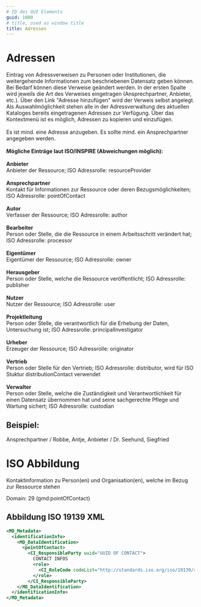```yaml
---
# ID des GUI Elements
guid: 1000
# title, used as window title
title: Adressen
---
```


# Adressen

Eintrag von Adressverweisen zu Personen oder Institutionen, die weitergehende Informationen zum beschriebenen Datensatz geben können. Bei Bedarf können diese Verweise geändert werden. In der ersten Spalte wird jeweils die Art des Verweises eingetragen (Ansprechpartner, Anbieter, etc.). Über den Link "Adresse hinzufügen" wird der Verweis selbst angelegt. Als Auswahlmöglichkeit stehen alle in der Adressverwaltung des aktuellen Kataloges bereits eingetragenen Adressen zur Verfügung. Über das Kontextmenü ist es möglich, Adressen zu kopieren und einzufügen.<br><br>Es ist mind. eine Adresse anzugeben. Es sollte mind. ein Ansprechpartner angegeben werden.<br><br><b>Mögliche Einträge laut ISO/INSPIRE (Abweichungen möglich):</b><br><br><b>Anbieter</b><br>Anbieter der Ressource; ISO Adressrolle: resourceProvider<br><br><b>Ansprechpartner</b><br>Kontakt für Informationen zur Ressource oder deren Bezugsmöglichkeiten; ISO Adressrolle: pointOfContact<br><br><b>Autor</b><br>Verfasser der Ressource; ISO Adressrolle: author<br><br><b>Bearbeiter</b><br>Person oder Stelle, die die Ressource in einem Arbeitsschritt verändert hat; ISO Adressrolle: processor<br><br><b>Eigentümer</b><br>Eigentümer der Ressource; ISO Adressrolle: owner<br><br><b>Herausgeber</b><br>Person oder Stelle, welche die Ressource veröffentlicht; ISO Adressrolle: publisher<br><br><b>Nutzer</b><br>Nutzer der Ressource; ISO Adressrolle: user<br><br><b>Projektleitung</b><br>Person oder Stelle, die verantwortlich für die Erhebung der Daten, Untersuchung ist; ISO Adressrolle: principalInvestigator<br><br><b>Urheber</b><br>Erzeuger der Ressource; ISO Adressrolle: originator<br><br><b>Vertrieb</b><br>Person oder Stelle für den Vertrieb; ISO Adressrolle: distributor, wird für ISO Stuktur distributionContact verwendet<br><br><b>Verwalter</b><br>Person oder Stelle, welche die Zuständigkeit und Verantwortlichkeit für einen Datensatz übernommen hat und seine sachgerechte Pflege und Wartung sichert; ISO Adressrolle: custodian

## Beispiel:

Ansprechpartner / Robbe, Antje, Anbieter / Dr. Seehund, Siegfried

# ISO Abbildung

Kontaktinformation zu Person(en) und Organisation(en), welche im Bezug zur Ressource stehen

Domain: 29 (gmd:pointOfContact)


## Abbildung ISO 19139 XML

```XML
<MD_Metadata>
  <identificationInfo>
    <MD_DataIdentification>
      <pointOfContact>
        <CI_ResponsibleParty uuid="UUID OF CONTACT">
          CONTACT INFOS
          <role>
            <CI_RoleCode codeList="http://standards.iso.org/iso/19139/resources/gmxCodelists.xml#CI_RoleCode" codeListValue="ROLE CODE"/>
          </role>
        </CI_ResponsibleParty>
    </MD_DataIdentification>
  </identificationInfo>
</MD_Metadata>
```
